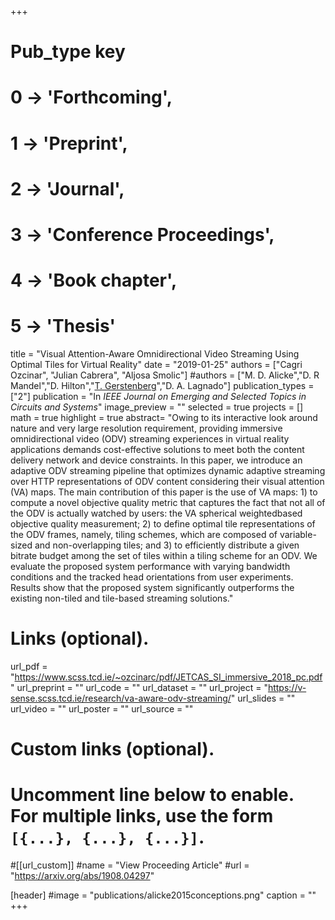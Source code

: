 +++
# Pub_type key
# 0 -> 'Forthcoming',
# 1 -> 'Preprint',
# 2 -> 'Journal',
# 3 -> 'Conference Proceedings',
# 4 -> 'Book chapter',
# 5 -> 'Thesis'

title = "Visual Attention-Aware Omnidirectional Video Streaming Using Optimal Tiles for Virtual Reality"
date = "2019-01-25"
authors = ["Cagri Ozcinar", "Julian Cabrera", "Aljosa Smolic"]
#authors = ["M. D. Alicke","D. R Mandel","D. Hilton","[T. Gerstenberg](https://tobiasgerstenberg.github.io/)","D. A. Lagnado"]
publication_types = ["2"]
publication = "In *IEEE Journal on Emerging and Selected Topics in Circuits and Systems*"
image_preview = ""
selected = true
projects = []
math = true
highlight = true
abstract= "Owing to its interactive look around nature and very large resolution requirement, providing immersive omnidirectional video (ODV) streaming experiences in virtual reality applications demands cost-effective solutions to meet both the content delivery network and device constraints. In this paper, we introduce an adaptive ODV streaming pipeline that optimizes dynamic adaptive streaming over HTTP representations of ODV content considering their visual attention (VA) maps. The main contribution of this paper is the use of VA maps: 1) to compute a novel objective quality metric that captures the fact that not all of the ODV is actually watched by users: the VA spherical weightedbased objective quality measurement; 2) to define optimal tile representations of the ODV frames, namely, tiling schemes, which are composed of variable-sized and non-overlapping tiles; and 3) to efficiently distribute a given bitrate budget among the set of tiles within a tiling scheme for an ODV. We evaluate the proposed system performance with varying bandwidth conditions and the tracked head orientations from user experiments. Results show that the proposed system significantly outperforms the existing non-tiled and tile-based streaming solutions."

# Links (optional).
url_pdf = "https://www.scss.tcd.ie/~ozcinarc/pdf/JETCAS_SI_immersive_2018_pc.pdf"
url_preprint = ""
url_code = ""
url_dataset = ""
url_project = "https://v-sense.scss.tcd.ie/research/va-aware-odv-streaming/"
url_slides = ""
url_video = ""
url_poster = ""
url_source = ""

# Custom links (optional).
#   Uncomment line below to enable. For multiple links, use the form `[{...}, {...}, {...}]`.
#[[url_custom]]
#name = "View Proceeding Article"
#url = "https://arxiv.org/abs/1908.04297"

[header]
#image = "publications/alicke2015conceptions.png"
caption = ""
+++


